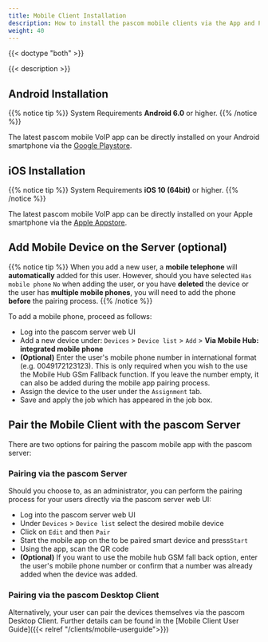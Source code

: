 ```yaml
---
title: Mobile Client Installation
description: How to install the pascom mobile clients via the App and Play Store and pair the app using the QR Code from the pascom Server.
weight: 40
---
```


{{< doctype "both" >}}

{{< description >}}

## Android Installation

{{% notice tip %}}
System Requirements **Android 6.0** or higher.
{{% /notice %}}

The latest pascom mobile VoIP app can be directly installed on your Android smartphone via the [Google Playstore](https://www.pascom.net/playstore).

## iOS Installation

{{% notice tip %}}
System Requirements **iOS 10 (64bit)** or higher.
{{% /notice %}}

The latest pascom mobile VoIP app can be directly installed on your Apple smartphone via the [Apple Appstore](https://www.pascom.net/appstore).

## Add Mobile Device on the Server (optional)

{{% notice tip %}}
When you add a new user, a **mobile telephone** will **automatically** added for this user. However, should you have selected `Has mobile phone` `No` when adding the user, or you have **deleted** the device or the user has **multiple mobile phones**, you will need to add the phone **before** the pairing process.
{{% /notice %}}

To add a mobile phone, proceed as follows:

 * Log into the pascom server web UI
 * Add a new device under: `Devices` > `Device list` > `Add` > **Via Mobile Hub: integrated mobile phone**
 * **(Optional)** Enter the user's mobile phone number in international format (e.g. 0049172123123). This is only required when you wish to the use the Mobile Hub GSm Fallback function. If you leave the number empty, it can also be added during the mobile app pairing process. 
 * Assign the device to the user under the `Assignment` tab.
 * Save and apply the job which has appeared in the job box.

## Pair the Mobile Client with the pascom Server

There are two options for pairing the pascom mobile app with the pascom server:

### Pairing via the pascom Server

Should you choose to, as an administrator, you can perform the pairing process for your users directly via the pascom server web UI:

 * Log into the pascom server web UI
 * Under `Devices` > `Device list` select the desired mobile device
 * Click on `Edit` and then `Pair`
 * Start the mobile app on the to be paired smart device and press`Start`
 * Using the app, scan the QR code
 * **(Optional)** If you want to use the mobile hub GSM fall back option, enter the user's mobile phone number or confirm that a number was already added when the device was added.


### Pairing via the pascom Desktop Client

Alternatively, your user can pair the devices themselves via the pascom Desktop Client. Further details can be found in the [Mobile Client User Guide]({{< relref "/clients/mobile-userguide">}})

